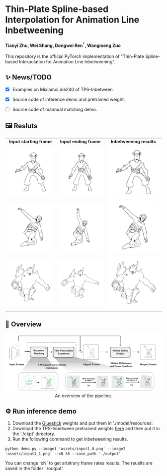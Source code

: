 # Thin-Plate Spline-based Interpolation for Animation Line Inbetweening
#### Tianyi Zhu, Wei Shang, Dongwei Ren<sup>*</sup>, Wangmeng Zuo 
This repository is the official PyTorch implementation of "Thin-Plate Spline-based Interpolation for Animation Line Inbetweening".

## ✨ News/TODO
- [x] Examples on  MixiamoLine240 of TPS-Inbetween.
- [x] Source code  of inference demo and pretrained weight. 
- [ ] Source code  of mannual matching demo.



## 🖼️ Resluts

<table class="center">
    <tr style="font-weight: bolder;text-align:center;">
        <td>Input starting frame</td>
        <td>Input ending frame</td>
        <td>Inbetweening results</td>
    </tr>
  <tr>
  <td>
    <img src=assets/input1_0.png width="250">
  </td>
  <td>
    <img src=assets/input1_1.png width="250">
  </td>
  <td>
    <img src=assets/ours1.gif width="250">
  </td>
  </tr>
  <tr>
  <td>
    <img src=assets/input2_0.png width="250">
  </td>
  <td>
    <img src=assets/input2_1.png width="250">
  </td>
  <td>
    <img src=assets/ours2.gif width="250">
  </td>
  </tr>
  <tr>
  <td>
    <img src=assets/input3_0.png width="250">
  </td>
  <td>
    <img src=assets/input3_1.png width="250">
  </td>
  <td>
    <img src=assets/ours3.gif width="250">
  </td>
  </tr> 
</table>


## 📖 Overview



<p align="center">
  <img src="assets/model.jpg" alt="model architecture" width="800"/>
  </br>
  An overview of the pipeline.
</p>




## ⚙️ Run inference demo
1) Download the [Gluestick](https://github.com/cvg/GlueStick) weights and put them in './model/resources'.
2) Download the TPS-Inbetween pretrained weights [here](https://drive.google.com/file/d/1B15f04lrfClFE34vP_ecHm5WEDTqN6iJ/view?usp=sharing) and then put it in the './ckpt' directory. 
3) Run the following command to get inbetweening results.
``` shell
python demo.py --image1 'assets/input1_0.png' --image2 'assets/input1_1.png' --xN 30 --save_path './output' 
```

You can change 'xN' to get arbitrary frame rates results. The reuslts are saved in the folder './output'.
